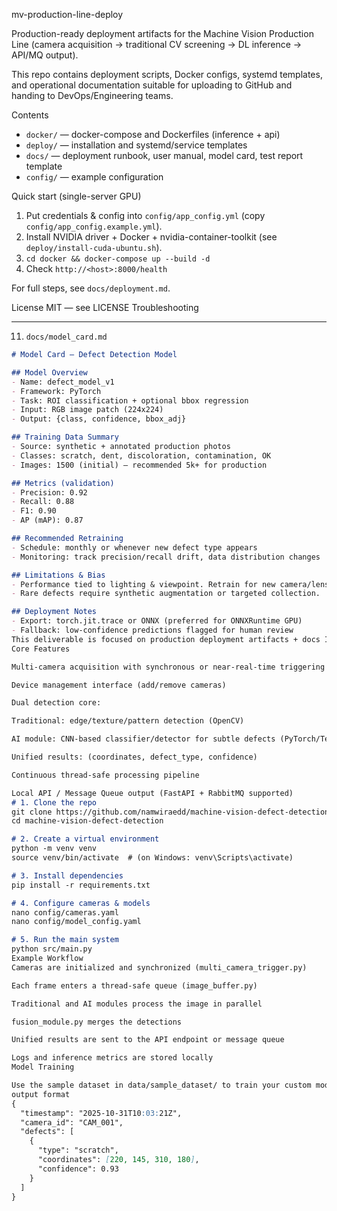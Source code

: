  mv-production-line-deploy

Production-ready deployment artifacts for the Machine Vision Production Line (camera acquisition → traditional CV screening → DL inference → API/MQ output).

This repo contains deployment scripts, Docker configs, systemd templates, and operational documentation suitable for uploading to GitHub and handing to DevOps/Engineering teams.

 Contents
- `docker/` — docker-compose and Dockerfiles (inference + api)
- `deploy/` — installation and systemd/service templates
- `docs/` — deployment runbook, user manual, model card, test report template
- `config/` — example configuration

 Quick start (single-server GPU)
1. Put credentials & config into `config/app_config.yml` (copy `config/app_config.example.yml`).
2. Install NVIDIA driver + Docker + nvidia-container-toolkit (see `deploy/install-cuda-ubuntu.sh`).
3. `cd docker && docker-compose up --build -d`
4. Check `http://<host>:8000/health`

For full steps, see `docs/deployment.md`.

 License
MIT — see LICENSE
Troubleshooting

---

 11) `docs/model_card.md`
```markdown
# Model Card — Defect Detection Model

## Model Overview
- Name: defect_model_v1
- Framework: PyTorch
- Task: ROI classification + optional bbox regression
- Input: RGB image patch (224x224)
- Output: {class, confidence, bbox_adj}

## Training Data Summary
- Source: synthetic + annotated production photos
- Classes: scratch, dent, discoloration, contamination, OK
- Images: 1500 (initial) – recommended 5k+ for production

## Metrics (validation)
- Precision: 0.92
- Recall: 0.88
- F1: 0.90
- AP (mAP): 0.87

## Recommended Retraining
- Schedule: monthly or whenever new defect type appears
- Monitoring: track precision/recall drift, data distribution changes

## Limitations & Bias
- Performance tied to lighting & viewpoint. Retrain for new camera/lens.
- Rare defects require synthetic augmentation or targeted collection.

## Deployment Notes
- Export: torch.jit.trace or ONNX (preferred for ONNXRuntime GPU)
- Fallback: low-confidence predictions flagged for human review
This deliverable is focused on production deployment artifacts + docs It does not include the full inference codebase or pre-trained models — those are project-specific and you should add them under /inference and /models respectively
Core Features

Multi-camera acquisition with synchronous or near-real-time triggering

Device management interface (add/remove cameras)

Dual detection core:

Traditional: edge/texture/pattern detection (OpenCV)

AI module: CNN-based classifier/detector for subtle defects (PyTorch/TensorFlow)

Unified results: (coordinates, defect_type, confidence)

Continuous thread-safe processing pipeline

Local API / Message Queue output (FastAPI + RabbitMQ supported)
# 1. Clone the repo
git clone https://github.com/namwiraedd/machine-vision-defect-detection.git
cd machine-vision-defect-detection

# 2. Create a virtual environment
python -m venv venv
source venv/bin/activate  # (on Windows: venv\Scripts\activate)

# 3. Install dependencies
pip install -r requirements.txt

# 4. Configure cameras & models
nano config/cameras.yaml
nano config/model_config.yaml

# 5. Run the main system
python src/main.py
Example Workflow
Cameras are initialized and synchronized (multi_camera_trigger.py)

Each frame enters a thread-safe queue (image_buffer.py)

Traditional and AI modules process the image in parallel

fusion_module.py merges the detections

Unified results are sent to the API endpoint or message queue

Logs and inference metrics are stored locally
Model Training

Use the sample dataset in data/sample_dataset/ to train your custom model:python models/training_script.py --data data/sample_dataset --epochs 50 --output models/trained_model.pt
output format
{
  "timestamp": "2025-10-31T10:03:21Z",
  "camera_id": "CAM_001",
  "defects": [
    {
      "type": "scratch",
      "coordinates": [220, 145, 310, 180],
      "confidence": 0.93
    }
  ]
}


